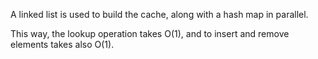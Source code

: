 

A linked list is used to build the cache, along with a hash map in parallel.

This way, the lookup operation takes O(1), and to insert and remove elements takes also O(1).